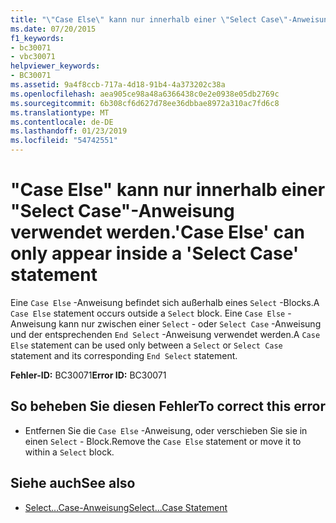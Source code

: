 ```yaml
---
title: "\"Case Else\" kann nur innerhalb einer \"Select Case\"-Anweisung verwendet werden."
ms.date: 07/20/2015
f1_keywords:
- bc30071
- vbc30071
helpviewer_keywords:
- BC30071
ms.assetid: 9a4f8ccb-717a-4d18-91b4-4a373202c38a
ms.openlocfilehash: aea905ce98a48a6366438c0e2e0938e05db2769c
ms.sourcegitcommit: 6b308cf6d627d78ee36dbbae8972a310ac7fd6c8
ms.translationtype: MT
ms.contentlocale: de-DE
ms.lasthandoff: 01/23/2019
ms.locfileid: "54742551"
---
```

# <a name="case-else-can-only-appear-inside-a-select-case-statement"></a><span data-ttu-id="146c0-102">"Case Else" kann nur innerhalb einer "Select Case"-Anweisung verwendet werden.</span><span class="sxs-lookup"><span data-stu-id="146c0-102">'Case Else' can only appear inside a 'Select Case' statement</span></span>
<span data-ttu-id="146c0-103">Eine `Case Else` -Anweisung befindet sich außerhalb eines `Select` -Blocks.</span><span class="sxs-lookup"><span data-stu-id="146c0-103">A `Case Else` statement occurs outside a `Select` block.</span></span> <span data-ttu-id="146c0-104">Eine `Case Else` -Anweisung kann nur zwischen einer `Select` - oder `Select Case` -Anweisung und der entsprechenden `End Select` -Anweisung verwendet werden.</span><span class="sxs-lookup"><span data-stu-id="146c0-104">A `Case Else` statement can be used only between a `Select` or `Select Case` statement and its corresponding `End Select` statement.</span></span>  
  
 <span data-ttu-id="146c0-105">**Fehler-ID:** BC30071</span><span class="sxs-lookup"><span data-stu-id="146c0-105">**Error ID:** BC30071</span></span>  
  
## <a name="to-correct-this-error"></a><span data-ttu-id="146c0-106">So beheben Sie diesen Fehler</span><span class="sxs-lookup"><span data-stu-id="146c0-106">To correct this error</span></span>  
  
-   <span data-ttu-id="146c0-107">Entfernen Sie die `Case Else` -Anweisung, oder verschieben Sie sie in einen `Select` - Block.</span><span class="sxs-lookup"><span data-stu-id="146c0-107">Remove the `Case Else` statement or move it to within a `Select` block.</span></span>  
  
## <a name="see-also"></a><span data-ttu-id="146c0-108">Siehe auch</span><span class="sxs-lookup"><span data-stu-id="146c0-108">See also</span></span>
- [<span data-ttu-id="146c0-109">Select...Case-Anweisung</span><span class="sxs-lookup"><span data-stu-id="146c0-109">Select...Case Statement</span></span>](../../visual-basic/language-reference/statements/select-case-statement.md)
